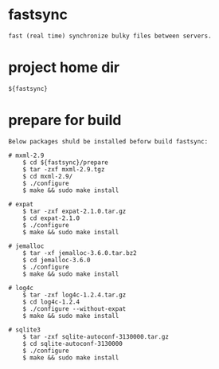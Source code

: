 # fastsync
    fast (real time) synchronize bulky files between servers.

# project home dir
    ${fastsync}

# prepare for build
    Below packages shuld be installed beforw build fastsync:

    # mxml-2.9
        $ cd ${fastsync}/prepare
        $ tar -zxf mxml-2.9.tgz
        $ cd mxml-2.9/
        $ ./configure
        $ make && sudo make install

    # expat
        $ tar -zxf expat-2.1.0.tar.gz
        $ cd expat-2.1.0
        $ ./configure
        $ make && sudo make install

    # jemalloc
        $ tar -xf jemalloc-3.6.0.tar.bz2
        $ cd jemalloc-3.6.0
        $ ./configure
        $ make && sudo make install

    # log4c
        $ tar -zxf log4c-1.2.4.tar.gz
        $ cd log4c-1.2.4
        $ ./configure --without-expat
        $ make && sudo make install

    # sqlite3
        $ tar -zxf sqlite-autoconf-3130000.tar.gz
        $ cd sqlite-autoconf-3130000
        $ ./configure
        $ make && sudo make install
